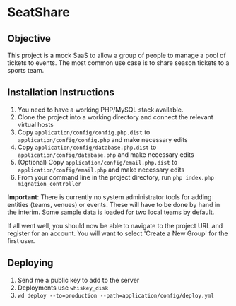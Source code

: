 # SeatShare

## Objective

This project is a mock SaaS to allow a group of people to manage a pool of tickets to events. The most common use case is to share season tickets to a sports team.

## Installation Instructions

1. You need to have a working PHP/MySQL stack available.
2. Clone the project into a working directory and connect the relevant virtual hosts
3. Copy `application/config/config.php.dist` to `application/config/config.php` and make necessary edits
4. Copy `application/config/database.php.dist` to `application/config/database.php` and make necessary edits
5. (Optional) Copy `application/config/email.php.dist` to `application/config/email.php` and make necessary edits
6. From your command line in the project directory, run `php index.php migration_controller`

**Important**: There is currently no system administrator tools for adding entities (teams, venues) or events. These will have to be done by hand in the interim. Some sample data is loaded for two local teams by default.

If all went well, you should now be able to navigate to the project URL and register for an account. You will want to select 'Create a New Group' for the first user.

## Deploying

1. Send me a public key to add to the server
2. Deployments use `whiskey_disk`
3. `wd deploy --to=production --path=application/config/deploy.yml`